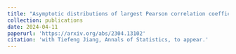 ```yaml
---
title: "Asymptotic distributions of largest Pearson correlation coefficients under dependent structures"
collection: publications
date: 2024-04-11
paperurl: 'https://arxiv.org/abs/2304.13102'
citation: 'with Tiefeng Jiang, Annals of Statistics, to appear.'
---
```


